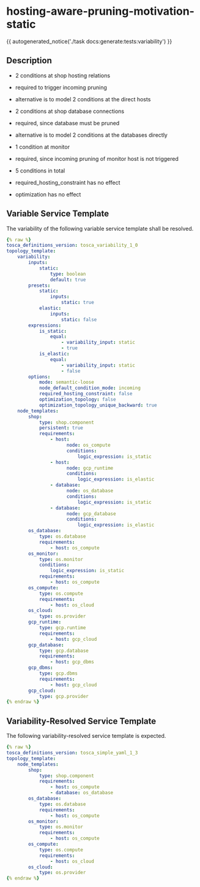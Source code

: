 # hosting-aware-pruning-motivation-static

{{ autogenerated_notice('./task docs:generate:tests:variability') }}

## Description

- 2 conditions at shop hosting relations
- required to trigger incoming pruning
- alternative is to model 2 conditions at the direct hosts   

- 2 conditions at shop database connections
- required, since database must be pruned
- alternative is to model 2 conditions at the databases directly

- 1 condition at monitor
- required, since incoming pruning of monitor host is not triggered

- 5 conditions in total

- required_hosting_constraint has no effect
- optimization has no effect


## Variable Service Template

The variability of the following variable service template shall be resolved.

```yaml linenums="1"
{% raw %}
tosca_definitions_version: tosca_variability_1_0
topology_template:
    variability:
        inputs:
            static:
                type: boolean
                default: true
        presets:
            static:
                inputs:
                    static: true
            elastic:
                inputs:
                    static: false
        expressions:
            is_static:
                equal:
                    - variability_input: static
                    - true
            is_elastic:
                equal:
                    - variability_input: static
                    - false
        options:
            mode: semantic-loose
            node_default_condition_mode: incoming
            required_hosting_constraint: false
            optimization_topology: false
            optimization_topology_unique_backward: true
    node_templates:
        shop:
            type: shop.component
            persistent: true
            requirements:
                - host:
                      node: os_compute
                      conditions:
                          logic_expression: is_static
                - host:
                      node: gcp_runtime
                      conditions:
                          logic_expression: is_elastic
                - database:
                      node: os_database
                      conditions:
                          logic_expression: is_static
                - database:
                      node: gcp_database
                      conditions:
                          logic_expression: is_elastic
        os_database:
            type: os.database
            requirements:
                - host: os_compute
        os_monitor:
            type: os.monitor
            conditions:
                logic_expression: is_static
            requirements:
                - host: os_compute
        os_compute:
            type: os.compute
            requirements:
                - host: os_cloud
        os_cloud:
            type: os.provider
        gcp_runtime:
            type: gcp.runtime
            requirements:
                - host: gcp_cloud
        gcp_database:
            type: gcp.database
            requirements:
                - host: gcp_dbms
        gcp_dbms:
            type: gcp.dbms
            requirements:
                - host: gcp_cloud
        gcp_cloud:
            type: gcp.provider
{% endraw %}
```




## Variability-Resolved Service Template

The following variability-resolved service template is expected.

```yaml linenums="1"
{% raw %}
tosca_definitions_version: tosca_simple_yaml_1_3
topology_template:
    node_templates:
        shop:
            type: shop.component
            requirements:
                - host: os_compute
                - database: os_database
        os_database:
            type: os.database
            requirements:
                - host: os_compute
        os_monitor:
            type: os.monitor
            requirements:
                - host: os_compute
        os_compute:
            type: os.compute
            requirements:
                - host: os_cloud
        os_cloud:
            type: os.provider
{% endraw %}
```

